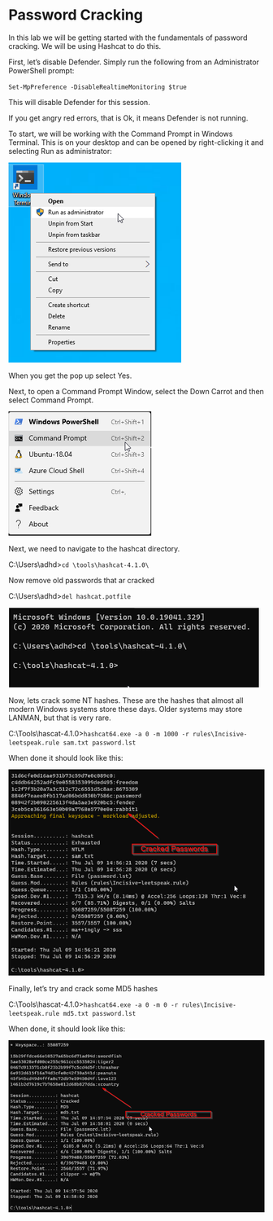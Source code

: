 

# Password Cracking

In this lab we will be getting started with the fundamentals of password cracking.  We will be using Hashcat to do this.

First, let’s disable Defender. Simply run the following from an Administrator PowerShell prompt:

`Set-MpPreference -DisableRealtimeMonitoring $true`

This will disable Defender for this session.

If you get angry red errors, that is Ok, it means Defender is not running.


To start, we will be working with the Command Prompt in Windows Terminal.   This is on your desktop and can be opened by right-clicking it and selecting Run as administrator:

![](attachments/Clipboard_2020-06-12-10-36-44.png)

When you get the pop up select Yes.

Next, to open a Command Prompt Window, select the Down Carrot and then select Command Prompt.

![](attachments/Clipboard_2020-06-12-10-38-52.png)

Next, we need to navigate to the hashcat directory.

C:\Users\adhd>`cd \tools\hashcat-4.1.0\`

Now remove old passwords that ar cracked

C:\Users\adhd>`del hashcat.potfile`

![](attachments/Clipboard_2020-06-12-10-41-51.png)

Now, lets crack some NT hashes.  These are the hashes that almost all modern Windows systems store these days.  Older systems may store LANMAN, but that is very rare.

C:\Tools\hascat-4.1.0>`hashcat64.exe -a 0 -m 1000 -r rules\Incisive-leetspeak.rule sam.txt password.lst`

When done it should look like this:

![](attachments/Clipboard_2020-07-09-14-57-40.png)

Finally, let’s try and crack some MD5 hashes

C:\Tools\hascat-4.1.0>`hashcat64.exe -a 0 -m 0 -r rules\Incisive-leetspeak.rule md5.txt password.lst`

When done, it should look like this:

![](attachments/Clipboard_2020-07-09-14-58-51.png)











